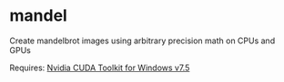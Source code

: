 # mandel
Create mandelbrot images using arbitrary precision math on CPUs and GPUs


Requires: [Nvidia CUDA Toolkit for Windows v7.5](https://developer.nvidia.com/cuda-75-downloads-archive)


